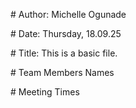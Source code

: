 \# Author: Michelle Ogunade

\# Date: Thursday, 18.09.25



\# Title: This is a basic file.



\# Team Members Names



\# Meeting Times

